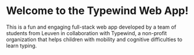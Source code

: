 # Welcome to the Typewind Web App!

This is a fun and engaging full-stack web app developed by a team of students from Leuven in collaboration with Typewind, a non-profit organization that helps children with mobility and cognitive difficulties to learn typing.

<svg fill="none" viewBox="0 0 600 300" width="600" height="300" xmlns="http://www.w3.org/2000/svg">
  <foreignObject width="100%" height="100%">
    <div xmlns="http://www.w3.org/1999/xhtml">
      <style>
        @keyframes hi  {
            0% { transform: rotate( 0.0deg) }
           10% { transform: rotate(14.0deg) }
           20% { transform: rotate(-8.0deg) }
           30% { transform: rotate(14.0deg) }
           40% { transform: rotate(-4.0deg) }
           50% { transform: rotate(10.0deg) }
           60% { transform: rotate( 0.0deg) }
          100% { transform: rotate( 0.0deg) }
        }

        .container {
          background-color: black;

          width: 100%;
          height: 300px;

          display: flex;
          justify-content: center;
          align-items: center;
          color: white;

          font-family: -apple-system, BlinkMacSystemFont, "Segoe UI", Roboto, Helvetica, Arial, sans-serif, "Apple Color Emoji", "Segoe UI Emoji", "Segoe UI Symbol";
        }

        .hi {
          animation: hi 1.5s linear -0.5s infinite;
          display: inline-block;
          transform-origin: 70% 70%;
        }

        @media (prefers-reduced-motion) {
          .hi {
            animation: none;
          }
        }
      </style>

      <div class="container">
        <h1>Hi there, my name is Nikola <div class="hi">👋</div></h1>
      </div>
    </div>
  </foreignObject>
</svg>


<!-- <p align="left">
    <img src="https://user-images.githubusercontent.com/73936019/234065966-4acf43f4-1928-4580-b513-b223ab34ebe2.png" width="300" >
    <br>
    <img src="https://user-images.githubusercontent.com/73936019/234065952-01b65f5d-f5ba-4b07-8619-fe5d6a773684.png" width="300" >
    <br>
    <img src="https://user-images.githubusercontent.com/73936019/234065960-6e8fa1d1-da95-4369-93ed-effae86e809f.png" width="300" >
    <br>
    <img src="https://user-images.githubusercontent.com/73936019/234065962-d5a19d3d-78a3-4483-9cc2-4af7d8ba7cc4.png" width="300" >
</p> -->


# What is Typewind Web App?

Typewind Web App is a platform designed to help children with disabilities to practice their typing skills. It provides them with a variety of exercises, and as they complete each exercise, they earn coins that can be exchanged for custom avatars.

# How to use it?

The web-app is easy to use. Teachers and students can access it through the University's link: https://a22ux02.studev.groept.be/registration/welcome.

    To explore the teacher mode, simply create your own profile.
    For students, use the following email: bob.carter@gmail.com

# Features

* Customizable avatars for kids
* Fun and engaging typing exercises
* Teachers can add new exercises
* Built on a robust and reliable software architecture

# Technology Stack

* Backend: PHP using the Code Igniter framework
* Database: MySQL
* Frontend: JavaScript, HTML, and CSS

